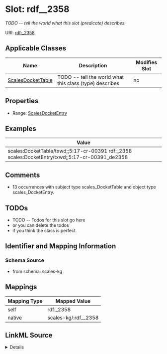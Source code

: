 

# Slot: rdf__2358


_TODO -- tell the world what this slot (predicate) describes._





URI: [rdf:_2358](http://www.w3.org/1999/02/22-rdf-syntax-ns#_2358)



<!-- no inheritance hierarchy -->





## Applicable Classes

| Name | Description | Modifies Slot |
| --- | --- | --- |
| [ScalesDocketTable](../classes/ScalesDocketTable.md) | TODO -- tell the world what this class (type) describes |  no  |







## Properties

* Range: [ScalesDocketEntry](../classes/ScalesDocketEntry.md)






## Examples

| Value |
| --- |
| scales:DocketTable/txwd;;5:17-cr-00391 rdf:_2358 scales:DocketEntry/txwd;;5:17-cr-00391_de2358 |

## Comments

* 13 occurrences with subject type scales_DocketTable and object type scales_DocketEntry.

## TODOs

* TODO -- Todos for this slot go here
* or you can delete the todos
* if you think the class is perfect.

## Identifier and Mapping Information







### Schema Source


* from schema: scales-kg




## Mappings

| Mapping Type | Mapped Value |
| ---  | ---  |
| self | rdf:_2358 |
| native | scales-kg/:rdf__2358 |




## LinkML Source

<details>
```yaml
name: rdf__2358
description: TODO -- tell the world what this slot (predicate) describes.
todos:
- TODO -- Todos for this slot go here
- or you can delete the todos
- if you think the class is perfect.
comments:
- 13 occurrences with subject type scales_DocketTable and object type scales_DocketEntry.
examples:
- value: scales:DocketTable/txwd;;5:17-cr-00391 rdf:_2358 scales:DocketEntry/txwd;;5:17-cr-00391_de2358
from_schema: scales-kg
rank: 1000
slot_uri: rdf:_2358
alias: rdf__2358
domain_of:
- scales_DocketTable
range: scales_DocketEntry

```
</details>